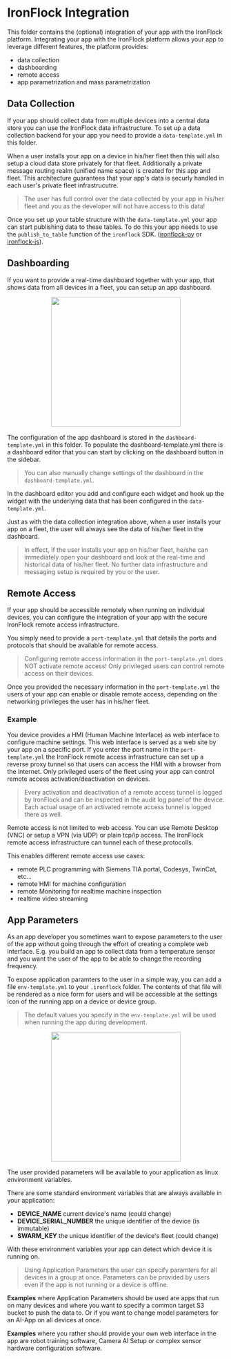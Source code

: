 # IronFlock Integration

This folder contains the (optional) integration of your app with the IronFlock platform.
Integrating your app with the IronFlock platform allows your app to leverage different features, the platform provides:

- data collection
- dashboarding
- remote access
- app parametrization and mass parametrization

## Data Collection

If your app should collect data from multiple devices into a central data store you can use the IronFlock data infrastructure. To set up a data collection backend for your app you need to provide a `data-template.yml` in this folder.

When a user installs your app on a device in his/her fleet then this will also setup a cloud data store privately for that fleet. Additionally a private message routing realm (unified name space) is created for this app and fleet. This architecture guarantees that your app's data is securly handled in each user's private fleet infrastrucutre. 

> The user has full control over the data collected by your app in his/her fleet and you as the developer will not have access to this data!

Once you set up your table structure with the `data-template.yml` your app can start publishing data to these tables. To do this your app needs to use the `publish_to_table` function of the `ironflock` SDK. ([ironflock-py](https://pypi.org/project/ironflock/) or [ironflock-js](https://www.npmjs.com/package/ironflock)).

## Dashboarding

If you want to provide a real-time dashboard together with your app, that shows data from all devices in a fleet, you can setup an app dashboard.

<img src="https://storage.googleapis.com/reswarm-images/dashboard_demo.png" height="300" style="margin-left: auto; margin-right: auto; margin-bottom: 16px; display: block;"/>

The configuration of the app dashboard is stored in the `dashboard-template.yml` in this folder. To populate the dashboard-template.yml there is a dashboard editor that you can start by clicking on the dashboard button in the sidebar.

> You can also manually change settings of the dashboard in the `dashboard-template.yml`.

In the dashboard editor you add and configure each widget and hook up the widget with the underlying data that has been configured in the `data-template.yml`.

Just as with the data collection integration above, when a user installs your app on a fleet, the user will always see the data of his/her fleet in the dashboard.

> In effect, if the user installs your app on his/her fleet, he/she can immediately open your dashboard and look at the real-time and historical data of his/her fleet. No further data infrastructure and messaging setup is required by you or the user.

## Remote Access

If your app should be accessible remotely when running on individual devices, you can configure the integration of your app with the secure IronFlock remote access infrastructure.

You simply need to provide a `port-template.yml` that details the ports and protocols that should be available for remote access.

> Configuring remote access information in the `port-template.yml` does NOT activate remote access! Only privileged users can control remote access on their devices.

Once you provided the necessary information in the `port-template.yml` the users of your app can enable or disable remote access, depending on the networking privileges the user has in his/her fleet.

### Example

You device provides a HMI (Human Machine Interface) as web interface to configure machine settings. This web interface is served as a web site by your app on a specific port. If you enter the port name in the `port-template.yml` the IronFlock remote access infrastructure can set up a reverse proxy tunnel so that users can access the HMI with a browser from the internet. Only privileged users of the fleet using your app can control remote access activation/deactivation on devices.

> Every activation and deactivation of a remote access tunnel is logged by IronFlock and can be inspected in the audit log panel of the device. Each actual usage of an activated remote access tunnel is logged there as well.

Remote access is not limited to web access. You can use Remote Desktop (VNC) or setup a VPN (via UDP) or plain tcp/ip access. The IronFlock remote access infrastructure can tunnel each of these protocolls.

This enables different remote access use cases:

- remote PLC programming with Siemens TIA portal, Codesys, TwinCat, etc...
- remote HMI for machine configuration
- remote Monitoring for realtime machine inspection
- realtime video streaming

## App Parameters

As an app developer you sometimes want to expose parameters to the user of the app without going through the effort of creating a complete web interface.
E.g. you build an app to collect data from a temperature sensor and you want the user of the app to be able to change the recording frequency. 

To expose application paramters to the user in a simple way, you can add a file `env-template.yml` to your `.ironflock` folder.
The contents of that file will be rendered as a nice form for users and will be accessible at the settings icon of the running app on a device or device group. 

> The default values you specify in the `env-template.yml` will be used when running the app during development.

<img src="https://storage.googleapis.com/reswarm-images/prod/rendered_template.png" height="300" style="margin-left: auto; margin-right: auto; margin-bottom: 16px; display: block;">

The user provided parameters will be available to your application as linux environment variables.

There are some standard environment variables that are always available in your application:

* **DEVICE_NAME**            current device's name (could change)
* **DEVICE_SERIAL_NUMBER**   the unique identifier of the device (is immutable)
* **SWARM_KEY**              the unique identifier of the device's fleet (could change)

With these environment variables your app can detect which device it is running on.

> Using Application Parameters the user can specify paramters for all devices in a group at once.
> Parameters can be provided by users even if the app is not running or a device is offline.

**Examples** where Application Parameters should be used are apps that run on many devices and where you want to specify a common target S3 bucket to push the data to. Or if you want to change model parameters for an AI-App on all devices at once.

**Examples** where you rather should provide your own web interface in the app are robot training software, Camera AI Setup or complex sensor hardware configuration software.
